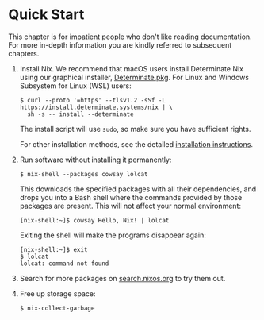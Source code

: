 # Quick Start

This chapter is for impatient people who don't like reading documentation.
For more in-depth information you are kindly referred to subsequent chapters.

1. Install Nix.
   We recommend that macOS users install Determinate Nix using our graphical installer, [Determinate.pkg][pkg].
   For Linux and Windows Subsystem for Linux (WSL) users:

   ```console
   $ curl --proto '=https' --tlsv1.2 -sSf -L https://install.determinate.systems/nix | \
     sh -s -- install --determinate
   ```

   The install script will use `sudo`, so make sure you have sufficient rights.

   For other installation methods, see the detailed [installation instructions](installation/index.md).

1. Run software without installing it permanently:

   ```console
   $ nix-shell --packages cowsay lolcat
   ```

   This downloads the specified packages with all their dependencies, and drops you into a Bash shell where the commands provided by those packages are present.
   This will not affect your normal environment:

   ```console
   [nix-shell:~]$ cowsay Hello, Nix! | lolcat
   ```

   Exiting the shell will make the programs disappear again:

   ```console
   [nix-shell:~]$ exit
   $ lolcat
   lolcat: command not found
   ```

1. Search for more packages on [search.nixos.org](https://search.nixos.org/) to try them out.

1. Free up storage space:

   ```console
   $ nix-collect-garbage
   ```

[pkg]: https://install.determinate.systems/determinate-pkg/stable/Universal
